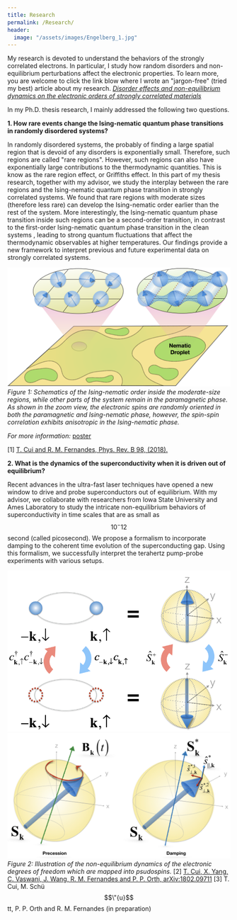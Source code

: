 ```yaml
---
title: Research
permalink: /Research/
header:
  image: "/assets/images/Engelberg_1.jpg"
---
```

My research is devoted to understand the behaviors of the strongly correlated electrons. In particular, I study how random disorders and non-equilibrium perturbations affect the electronic properties. To learn more, you are welcome to click the link blow where I wrote an "jargon-free" (tried my best) article about my research.
[*Disorder effects and non-equilibrium dynamics on the electronic orders of strongly correlated materials*](/Research-Statement/)

In my Ph.D. thesis research, I mainly addressed the following two questions.


**1. How rare events change the Ising-nematic quantum phase transitions in randomly disordered systems?**


In randomly disordered systems, the probably of finding a large spatial region that is devoid of any disorders is exponentially small. Therefore, such regions are called "rare regions". However, such regions can also have exponentially large contributions to the thermodynamic quantities. This is know as the rare region effect, or Griffiths effect. In this part of my thesis research, together with my advisor, we study the interplay between the rare regions and the Ising-nematic quantum phase transition in strongly correlated systems. We found that rare regions with moderate sizes (therefore less rare) can develop the Ising-nematic order earlier than the rest of the system. More interestingly, the Ising-nematic quantum phase transition inside such regions can be a second-order transition, in contrast to the first-order Ising-nematic quantum phase transition in the clean systems , leading to strong quantum fluctuations that affect the thermodynamic observables at higher temperatures. Our findings provide a new framework to interpret previous and future experimental data on strongly correlated systems.


![](assets/images/Rare-region.png)
*Figure 1: Schematics of the Ising-nematic order inside the moderate-size regions, while other parts of the system remain in the paramagnetic phase. As shown in the zoom view, the electronic spins are randomly oriented in both the paramagnetic and Ising-nematic phase, however, the spin-spin correlation exhibits anisotropic in the Ising-nematic phase.*

*For more information:*
[poster](https://drive.google.com/file/d/1JTyWSW0gmFYN3xDqa-QvIsFO4S32phZb/view?usp=sharing)

[1] [T. Cui and R. M. Fernandes, Phys. Rev. B 98, (2018).](https://link.aps.org/doi/10.1103/PhysRevB.98.085117)


**2. What is the dynamics of the superconductivity when it is driven out of equilibrium?**

Recent advances in the ultra-fast laser techniques have opened a new window to drive and probe superconductors out of equilibrium. With my advisor, we collaborate with researchers from Iowa State University and Ames Laboratory to study the intricate non-equilibrium behaviors of superconductivity in time scales that are as small as $$10^-12$$ second (called picosecond). We propose a formalism to incorporate damping to the coherent time evolution of the superconducting gap. Using this formalism, we successfully interpret the terahertz pump-probe experiments with various setups. 

![](assets/images/Mapping.png)![](assets/images/Pseudospin_EOM.jpeg)
*Figure 2: Illustration of the non-equilibrium dynamics of the electronic degrees of freedom which are mapped into psudospins.*
[2] [T. Cui, X. Yang, C. Vaswani, J. Wang, R. M. Fernandes and P. P. Orth, arXiv:1802.09711](https://arxiv.org/abs/1802.09711)
[3] T. Cui, M. Schü$$\"{u}$$tt, P. P. Orth and R. M. Fernandes (in preparation)
